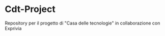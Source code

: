 # Cdt-Project
Repository per il progetto di "Casa delle tecnologie" in collaborazione con Exprivia 
